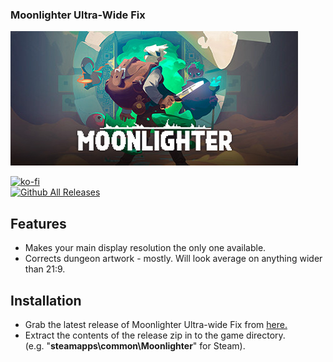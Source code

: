 ### Moonlighter Ultra-Wide Fix

![Game Logo](header.jpg)<br>

[![ko-fi](https://ko-fi.com/img/githubbutton_sm.svg)](https://ko-fi.com/F2F2DI3WA)<br>
[![Github All Releases](https://img.shields.io/github/downloads/p1xel8ted/Moonlighter/total.svg)](https://github.com/p1xel8ted/Moonlighter/releases)

## Features

- Makes your main display resolution the only one available.
- Corrects dungeon artwork - mostly. Will look average on anything wider than 21:9.

## Installation
- Grab the latest release of Moonlighter Ultra-wide Fix from [here.](https://github.com/p1xel8ted/Moonlighter/releases)
- Extract the contents of the release zip in to the game directory.<br />(e.g. "**steamapps\common\Moonlighter**" for Steam).
